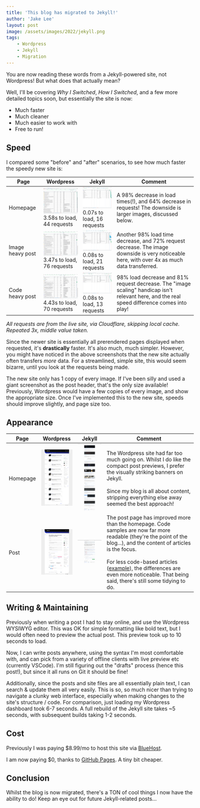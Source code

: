 ```yaml
---
title: 'This blog has migrated to Jekyll!'
author: 'Jake Lee'
layout: post
image: /assets/images/2022/jekyll.png
tags:
    - Wordpress
    - Jekyll
    - Migration
---
```


You are now reading these words from a Jekyll-powered site, not Wordpress! But what does that actually mean?

Well, I'll be covering *Why I Switched*, *How I Switched*, and a few more detailed topics soon, but essentially the site is now:
* Much faster
* Much cleaner
* Much easier to work with
* Free to run!

## Speed

I compared some "before" and "after" scenarios, to see how much faster the speedy new site is:

| Page | Wordpress | Jekyll | Comment |
| -- | -- | -- | -- |
| Homepage | [![](/assets/images/2022/old-home-thumbnailsmall.png)](/assets/images/2022/old-home.png)<br>3.58s to load, 44 requests | [![](/assets/images/2022/new-home-thumbnailsmall.png)](/assets/images/2022/new-home.png)<br>0.07s to load, 16 requests | A 98% decrease in load times(!), and 64% decrease in requests! The downside is larger images, discussed below. |
| Image heavy post | [![](/assets/images/2022/old-img-thumbnailsmall.png)](/assets/images/2022/old-img.png)<br>3.47s to load, 76 requests | [![](/assets/images/2022/new-img-thumbnailsmall.png)](/assets/images/2022/new-img.png)<br>0.08s to load, 21 requests | Another 98% load time decrease, and 72% request decrease. The image downside is very noticeable here, with over 4x as much data transferred. |
| Code heavy post | [![](/assets/images/2022/old-text-thumbnailsmall.png)](/assets/images/2022/old-text.png)<br>4.43s to load, 70 requests | [![](/assets/images/2022/new-text-thumbnailsmall.png)](/assets/images/2022/new-text.png)<br>0.08s to load, 13 requests | 98% load decrease and 81% request decrease. The "image scaling" handicap isn't relevant here, and the real speed difference comes into play! |

*All requests are from the live site, via Cloudflare, skipping local cache. Repeated 3x, middle value taken.*

Since the newer site is essentially all prerendered pages displayed when requested, it's **drastically** faster. It's also much, much simpler. However, you might have noticed in the above screenshots that the new site actually often transfers *more* data. For a streamlined, simple site, this would seem bizarre, until you look at the requests being made.

The new site only has 1 copy of every image. If I've been silly and used a giant screenshot as the post header, that's the only size available! Previously, Wordpress would have a few copies of every image, and show the appropriate size. Once I've implemented this to the new site, speeds should improve slightly, and page size too.

## Appearance

| Page | Wordpress | Jekyll | Comment |
| -- | -- | -- | -- |
| Homepage | [![](/assets/images/2022/screenshot-old-home-thumbnailsmall.png)](/assets/images/2022/screenshot-old-home.png) | [![](/assets/images/2022/screenshot-new-home-thumbnailsmall.png)](/assets/images/2022/screenshot-new-home.png) | The Wordpress site had far too much going on. Whilst I do like the compact post previews, I prefer the visually striking banners on Jekyll.<br><br>Since my blog is all about content, stripping everything else away seemed the best approach! |
| Post | [![](/assets/images/2022/screenshot-old-post-thumbnailsmall.png)](/assets/images/2022/screenshot-old-post.png) | [![](/assets/images/2022/screenshot-new-post-thumbnailsmall.png)](/assets/images/2022/screenshot-new-post.png) | The post page has improved more than the homepage. Code samples are now far more readable (they're the point of the blog...), and the content of articles is the focus.<br><br>For less code-based articles ([example](/a-quirk-of-strings-xml-for-multiple-regions-per-language-in-android/)), the differences are even more noticeable. That being said, there's still some tidying to do. |

## Writing & Maintaining

Previously when writing a post I had to stay online, and use the Wordpress WYSIWYG editor. This was OK for simple formatting like bold text, but I would often need to preview the actual post. This preview took up to 10 seconds to load.

Now, I can write posts anywhere, using the syntax I'm most comfortable with, and can pick from a variety of offline clients with live preview etc (currently VSCode). I'm still figuring out the "drafts" process (hence this post!), but since it all runs on Git it should be fine!

Additionally, since the posts and site files are all essentially plain text, I can search & update them all very easily. This is so, so much nicer than trying to navigate a clunky web interface, especially when making changes to the site's structure / code. For comparison, just loading my Wordpress dashboard took 6-7 seconds. A full rebuild of the Jekyll site takes ~5 seconds, with subsequent builds taking 1-2 seconds.

## Cost

Previously I was paying $8.99/mo to host this site via [BlueHost](https://www.bluehost.com/). 

I am now paying $0, thanks to [GitHub Pages](https://pages.github.com/). A tiny bit cheaper.

## Conclusion

Whilst the blog is now migrated, there's a TON of cool things I now have the ability to do! Keep an eye out for future Jekyll-related posts...